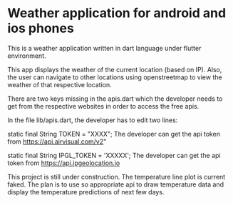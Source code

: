 # Weather application for android and ios phones

This is a weather application written in dart language under flutter environment.

This app displays the weather of the current location (based on IP). Also, the user can navigate to other locations using openstreetmap to view the weather of that respective location.


There are two keys missing in the apis.dart which the developer needs to get from the respective websites in order to access the free apis.

In the file lib/apis.dart, the developer has to edit two lines:

static final String TOKEN = "XXXX"; The developer can get the api token from https://api.airvisual.com/v2"

static final String IPGL_TOKEN = 'XXXXX'; The developer can get the api token from https://api.ipgeolocation.io


This project is still under construction. The temperature line plot is current faked. The plan is to use so appropriate api to draw temperature data and display the temperature predictions of next few days.
